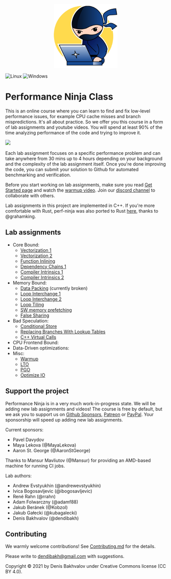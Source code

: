<p align="center"> <img src="/logo.jpg" width=200> </p>

![Linux](https://github.com/dendibakh/perf-ninja/actions/workflows/CI_Linux.yml/badge.svg) ![Windows](https://github.com/dendibakh/perf-ninja/actions/workflows/CI_Win.yml/badge.svg)

# Performance Ninja Class

This is an online course where you can learn to find and fix low-level performance issues, for example CPU cache misses and branch mispredictions. It's all about practice. So we offer you this course in a form of lab assignments and youtube videos. You will spend at least 90% of the time analyzing performance of the code and trying to improve it.

[<img src="https://drive.google.com/uc?export=view&id=1pYZEkSV3fiLo04b0UdJzHoEhLkhc6T09" width="30%">](https://www.youtube.com/watch?v=2tzdkC6IDbo&list=PLRWO2AL1QAV6bJAU2kgB4xfodGID43Y5d)

Each lab assignment focuses on a specific performance problem and can take anywhere from 30 mins up to 4 hours depending on your background and the complexity of the lab assignment itself. Once you're done improving the code, you can submit your solution to Github for automated benchmarking and verification.

Before you start working on lab assignments, make sure you read [Get Started page](GetStarted.md) and watch the [warmup video](https://youtu.be/jFRwAcIoLgQ). Join our [discord channel](https://discord.gg/8h6gEzgMDY) to collaborate with others.

Lab assignments in this project are implemented in C++. If you're more comfortable with Rust, perf-ninja was also ported to Rust [here](https://github.com/grahamking/perf-ninja-rs), thanks to @grahamking.

## Lab assignments

* Core Bound:
  * [Vectorization 1](labs/core_bound/vectorization_1)
  * [Vectorization 2](labs/core_bound/vectorization_2)
  * [Function Inlining](labs/core_bound/function_inlining_1)
  * [Dependency Chains 1](labs/core_bound/dep_chains_1)  
  * [Compiler Intrinsics 1](labs/core_bound/compiler_intrinsics_1)
  * [Compiler Intrinsics 2](labs/core_bound/compiler_intrinsics_2)
* Memory Bound:
  * [Data Packing](labs/memory_bound/data_packing) (currently broken)
  * [Loop Interchange 1](labs/memory_bound/loop_interchange_1)
  * [Loop Interchange 2](labs/memory_bound/loop_interchange_2)
  * [Loop Tiling](labs/memory_bound/loop_tiling_1)
  * [SW memory prefetching](labs/memory_bound/swmem_prefetch_1)
  * [False Sharing](labs/memory_bound/false_sharing_1)
* Bad Speculation:
  * [Conditional Store](labs/bad_speculation/conditional_store_1)
  * [Replacing Branches With Lookup Tables](labs/bad_speculation/lookup_tables_1)
  * [C++ Virtual Calls](labs/bad_speculation/virtual_call_mispredict)
* CPU Frontend Bound:
* Data-Driven optimizations:
* Misc:
  * [Warmup](labs/misc/warmup)
  * [LTO](labs/misc/lto)
  * [PGO](labs/misc/pgo)
  * [Optimize IO](labs/misc/io_opt1)

## Support the project

Performance Ninja is in a very much work-in-progress state. We will be adding new lab assignments and videos! The course is free by default, but we ask you to support us on [Github Sponsors](https://github.com/sponsors/dendibakh), [Patreon](https://www.patreon.com/dendibakh) or [PayPal](https://www.paypal.com/cgi-bin/webscr?cmd=_donations&business=TBM3NW8TKTT34&currency_code=USD&source=url). Your sponsorship will speed up adding new lab assignments.

Current sponsors:
* Pavel Davydov
* Maya Lekova (@MayaLekova)
* Aaron St. George (@AaronStGeorge)

Thanks to Mansur Mavliutov (@Mansur) for providing an AMD-based machine for running CI jobs.

Lab authors:
* Andrew Evstyukhin (@andrewevstyukhin)
* Ivica Bogosavljevic (@ibogosavljevic)
* René Rahn (@rrahn)
* Adam Folwarczny (@adamf88)
* Jakub Beránek (@Kobzol)
* Jakub Gałecki (@kubagalecki)
* Denis Bakhvalov (@dendibakh)

## Contributing

We warmly welcome contributions! See [Contributing.md](Contributing.md) for the details.

Please write to dendibakh@gmail.com with suggestions.

Copyright © 2021 by Denis Bakhvalov under Creative Commons license (CC BY 4.0).
